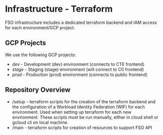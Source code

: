 
# Infrastructure - Terraform

FSO infrastructure includes a dedicated terraform backend and IAM access for each environment/GCP project.

## GCP Projects

We use the following GCP projects:

- _dev_ - Development (dev) environment (connects to CTE frontend)
- _stage_ - Staging (stage) environment (will connect to C0 frontend)
- _prod_ - Production (prod) environment (connects to public frontend)

## Repository Overview

- /setup - terraform scripts for the creation of the terraform backend and the configuration of a Workload Identity Federation (WIF) for each environment. Used when setting up terraform for each new environment.  These scripts must be run manually, either in cloud shell or gcloud cli on local machine. 
- /main - terraform scripts for creation of resources to support FSO API
